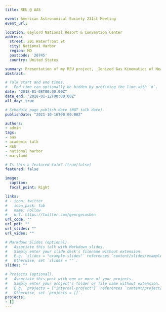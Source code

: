 ```yaml
---
title: REU @ AAS

event: American Astronomical Society 231st Meeting
event_url: 

location: Gaylord National Resort & Convention Center
address:
  street: 201 Waterfront St
  city: National Harbor
  region: MD
  postcode: '20745'
  country: United States

summary: Presentation of my REU project, _Ionized Gas Kinematics of Nearby Low-Mass Galaxies_, at the 231st Meeting of the AAS.     
abstract: 

# Talk start and end times.
#   End time can optionally be hidden by prefixing the line with `#`.
date: "2018-01-08T00:00:00Z"
date_end: "2018-01-12T00:00:00Z"
all_day: true

# Schedule page publish date (NOT talk date).
publishDate: "2021-10-16T00:00:00Z"

authors: 
- admin
tags: 
- aas
- academic talk
- REU
- national harbor
- maryland

# Is this a featured talk? (true/false)
featured: false

image:
  caption: 
  focal_point: Right

links:
# - icon: twitter
#   icon_pack: fab
#   name: Follow
#   url: https://twitter.com/georgecushen
url_code: ""
url_pdf: ""
url_slides: ""
url_video: ""

# Markdown Slides (optional).
#   Associate this talk with Markdown slides.
#   Simply enter your slide deck's filename without extension.
#   E.g. `slides = "example-slides"` references `content/slides/example-slides.md`.
#   Otherwise, set `slides = ""`.
slides: ""

# Projects (optional).
#   Associate this post with one or more of your projects.
#   Simply enter your project's folder or file name without extension.
#   E.g. `projects = ["internal-project"]` references `content/project/deep-learning/index.md`.
#   Otherwise, set `projects = []`.
projects:
- []
---
```


<!-- {{% callout note %}}
Click on the **Slides** button above to view the built-in slides feature.
{{% /callout %}}

Slides can be added in a few ways:

- **Create** slides using Wowchemy's [*Slides*](https://wowchemy.com/docs/managing-content/#create-slides) feature and link using `slides` parameter in the front matter of the talk file
- **Upload** an existing slide deck to `static/` and link using `url_slides` parameter in the front matter of the talk file
- **Embed** your slides (e.g. Google Slides) or presentation video on this page using [shortcodes](https://wowchemy.com/docs/writing-markdown-latex/).

Further event details, including [page elements](https://wowchemy.com/docs/writing-markdown-latex/) such as image galleries, can be added to the body of this page. -->
